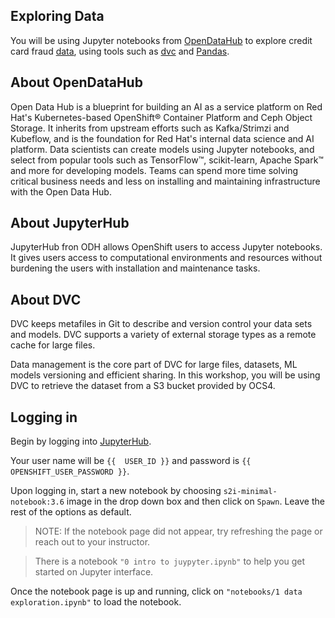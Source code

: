 ## Exploring Data

You will be using Jupyter notebooks from [OpenDataHub](https://opendatahub.io/) to explore credit card fraud [data](https://www.kaggle.com/mlg-ulb/creditcardfraud), using tools such as [dvc](https://dvc.org/) and [Pandas](https://pandas.pydata.org/). 

## About OpenDataHub

Open Data Hub is a blueprint for building an AI as a service platform on Red Hat's Kubernetes-based OpenShift® Container Platform and Ceph Object Storage. It inherits from upstream efforts such as Kafka/Strimzi and Kubeflow, and is the foundation for Red Hat's internal data science and AI platform. Data scientists can create models using Jupyter notebooks, and select from popular tools such as TensorFlow™, scikit-learn, Apache Spark™ and more for developing models. Teams can spend more time solving critical business needs and less on installing and maintaining infrastructure with the Open Data Hub. 

## About JupyterHub

JupyterHub fron ODH allows OpenShift users to access Jupyter notebooks. It gives users access to computational environments and resources without burdening the users with installation and maintenance tasks.

## About DVC

DVC keeps metafiles in Git to describe and version control your data sets and models. DVC supports a variety of external storage types as a remote cache for large files.

Data management is the core part of DVC for large files, datasets, ML models versioning and efficient sharing. In this workshop, you will be using DVC to retrieve the dataset from a S3 bucket provided by OCS4. 

## Logging in
Begin by logging into [JupyterHub]({{JUPYTERHUB_URL}}). 

Your user name will be `{{  USER_ID }}` and password is `{{  OPENSHIFT_USER_PASSWORD }}`.

Upon logging in, start a new notebook by choosing `s2i-minimal-notebook:3.6` image in the drop down box and then click on `Spawn`. Leave the rest of the options as default.

> NOTE: If the notebook page did not appear, try refreshing the page or reach out to your instructor. 

> There is a notebook `"0 intro to juypyter.ipynb"` to help you get started on Jupyter interface. 

Once the notebook page is up and running, click on `"notebooks/1 data exploration.ipynb"` to load the notebook.



